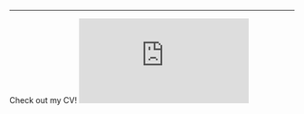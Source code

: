 ---
Check out my CV!
![ClaireO'Connell_2021CV.pdf](https://github.com/claireloconnell/claireloconnell.github.io/files/6956113/ClaireO.Connell_2021CV.pdf)
